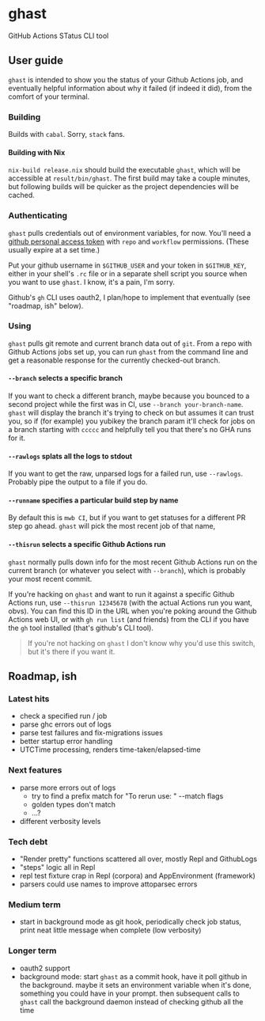 # ghast
GitHub Actions STatus CLI tool

## User guide

`ghast` is intended to show you the status of your Github Actions job, and
eventually helpful information about why it failed (if indeed it did), from the
comfort of your terminal.

### Building

Builds with `cabal`. Sorry, `stack` fans.

#### Building with Nix
`nix-build release.nix` should build the executable `ghast`, which will be
accessible at `result/bin/ghast`. The first build may take a couple minutes, but
following builds will be quicker as the project dependencies will be cached.

### Authenticating

`ghast` pulls credentials out of environment variables, for now. You'll need a
[github personal access token](https://github.com/settings/tokens) with `repo`
and `workflow` permissions. (These usually expire at a set time.)

Put your github username in `$GITHUB_USER` and your token in `$GITHUB_KEY`,
either in your shell's `.rc` file or in a separate shell script you source when
you want to use `ghast`. I know, it's a pain, I'm sorry.

Github's `gh` CLI uses oauth2, I plan/hope to implement that eventually (see
"roadmap, ish" below).

### Using

`ghast` pulls git remote and current branch data out of `git`. From a repo with
Github Actions jobs set up, you can run `ghast` from the command line and get a
reasonable response for the currently checked-out branch.

#### `--branch` selects a specific branch

If you want to check a different branch, maybe because you bounced to a second
project while the first was in CI, use `--branch your-branch-name`. `ghast` will
display the branch it's trying to check on but assumes it can trust you, so if
(for example) you yubikey the branch param it'll check for jobs on a branch
starting with `ccccc` and helpfully tell you that there's no GHA runs for it.

#### `--rawlogs` splats all the logs to stdout

If you want to get the raw, unparsed logs for a failed run, use `--rawlogs`.
Probably pipe the output to a file if you do.

#### `--runname` specifies a particular build step by name

By default this is `mwb CI`, but if you want to get statuses for a different PR
step go ahead. `ghast` will pick the most recent job of that name,

#### `--thisrun` selects a specific Github Actions run

`ghast` normally pulls down info for the most recent Github Actions run on the
current branch (or whatever you select with `--branch`), which is probably your
most recent commit.

If you're hacking on `ghast` and want to run it against a specific Github
Actions run, use `--thisrun 12345678` (with the actual Actions run you want,
obvs). You can find this ID in the URL when you're poking around the Github
Actions web UI, or with `gh run list` (and friends) from the CLI if you have the
`gh` tool installed (that's github's CLI tool).

> If you're not hacking on `ghast` I don't know why you'd use this switch, but
> it's there if you want it.

## Roadmap, ish

### Latest hits

- check a specified run / job
- parse ghc errors out of logs
- parse test failures and fix-migrations issues
- better startup error handling
- UTCTime processing, renders time-taken/elapsed-time

### Next features
- parse more errors out of logs
  - try to find a prefix match for "To rerun use: " --match flags
  - golden types don't match
  - ...?
- different verbosity levels

### Tech debt
- "Render pretty" functions scattered all over, mostly Repl and GithubLogs
- "steps" logic all in Repl
- repl test fixture crap in Repl (corpora) and AppEnvironment (framework)
- parsers could use names to improve attoparsec errors

### Medium term
- start in background mode as git hook, periodically check job status, print
 neat little message when complete (low verbosity)

### Longer term
- oauth2 support
- background mode: start `ghast` as a commit hook, have it poll github in the
 background. maybe it sets an environment variable when it's done, something
 you could have in your prompt. then subsequent calls to `ghast` call the
 background daemon instead of checking github all the time
